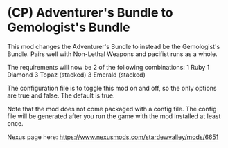 # (CP) Adventurer's Bundle to Gemologist's Bundle
This mod changes the Adventurer's Bundle to instead be the Gemologist's Bundle. Pairs well with Non-Lethal Weapons and pacifist runs as a whole.

The requirements will now be 2 of the following combinations:
1 Ruby
1 Diamond
3 Topaz (stacked)
3 Emerald (stacked)

The configuration file is to toggle this mod on and off, so the only options are true and false. The default is true. 


Note that the mod does not come packaged with a config file. The config file will be generated after you run the game with the mod installed at least once. 

Nexus page here: https://www.nexusmods.com/stardewvalley/mods/6651
